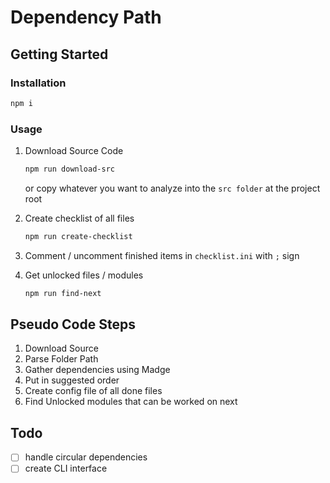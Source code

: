 # Dependency Path


## Getting Started


### Installation

```bash
npm i
```

### Usage

1. Download Source Code

    ```bash
    npm run download-src
    ```

    or copy whatever you want to analyze into the `src folder` at the project root

2. Create checklist of all files

    ```bash
    npm run create-checklist
    ```

3. Comment / uncomment finished items in `checklist.ini` with `;` sign

4. Get unlocked files / modules

    ```bash
    npm run find-next
    ```



## Pseudo Code Steps

1. Download Source
2. Parse Folder Path
3. Gather dependencies using Madge
4. Put in suggested order
5. Create config file of all done files
6. Find Unlocked modules that can be worked on next





## Todo

* [ ] handle circular dependencies
* [ ] create CLI interface
